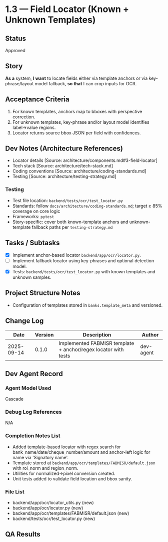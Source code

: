 # 1.3 — Field Locator (Known + Unknown Templates)

## Status
Approved

## Story
**As a** system,
**I want** to locate fields either via template anchors or via key-phrase/layout model fallback,
**so that** I can crop inputs for OCR.

## Acceptance Criteria
1. For known templates, anchors map to bboxes with perspective correction.
2. For unknown templates, key-phrase and/or layout model identifies label→value regions.
3. Locator returns source bbox JSON per field with confidences.

## Dev Notes (Architecture References)
- Locator details [Source: architecture/components.md#3-field-locator]
- Tech stack [Source: architecture/tech-stack.md]
- Coding conventions [Source: architecture/coding-standards.md]
- Testing [Source: architecture/testing-strategy.md]

### Testing
- Test file location: `backend/tests/ocr/test_locator.py`
- Standards: follow `docs/architecture/coding-standards.md`; target ≥ 85% coverage on core logic
- Frameworks: `pytest`
- Story-specific: cover both known-template anchors and unknown-template fallback paths per `testing-strategy.md`

## Tasks / Subtasks
- [x] Implement anchor-based locator `backend/app/ocr/locator.py`.
- [ ] Implement fallback locator using key-phrases and optional detection model.
- [x] Tests: `backend/tests/ocr/test_locator.py` with known templates and unknown samples.

## Project Structure Notes
- Configuration of templates stored in `banks.template_meta` and versioned.

## Change Log
| Date | Version | Description | Author |
|------|---------|-------------|--------|
| 2025-09-14 | 0.1.0 | Implemented FABMISR template + anchor/regex locator with tests | dev-agent |

## Dev Agent Record
### Agent Model Used
Cascade

### Debug Log References
N/A

### Completion Notes List
- Added template-based locator with regex search for bank_name/date/cheque_number/amount and anchor-left logic for name via 'Signatory name'.
- Template stored at `backend/app/ocr/templates/FABMISR/default.json` with roi_norm and region_norm.
- Utilities for normalized→pixel conversion created.
- Unit tests added to validate field location and bbox sanity.

### File List
- backend/app/ocr/locator_utils.py (new)
- backend/app/ocr/locator.py (new)
- backend/app/ocr/templates/FABMISR/default.json (new)
- backend/tests/ocr/test_locator.py (new)

## QA Results

